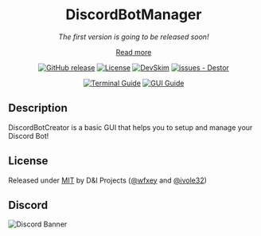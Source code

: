 <div align="center">
  
# DiscordBotManager

*The first version is going to be released soon!*

[Read more](../../wiki)

[![GitHub release](https://img.shields.io/github/release/wfxey/DiscordBotManager?include_prereleases=&sort=semver&color=blue)](https://github.com/wfxey/DiscordBotManager/releases/)
[![License](https://img.shields.io/badge/License-MIT-blue)](#license)
[![DevSkim](https://github.com/wfxey/DiscordBotManager/actions/workflows/devskim.yml/badge.svg?branch=main)](https://github.com/wfxey/DiscordBotManager/actions/workflows/devskim.yml)
[![issues - Destor](https://img.shields.io/github/issues/wfxey/DiscordBotManager)](https://github.com/wfxey/DiscordBotManager/issues)

[![Terminal Guide](https://img.shields.io/badge/Terminal%20Guide-8A2BE2)](https://github.com/D-I-Projects/DiscordBotManager/wiki/Guide#terminal-guide)
[![GUI Guide](https://img.shields.io/badge/GUI%20Guide-FFFF00)](https://github.com/D-I-Projects/DiscordBotManager/wiki/Guide#gui-guide)

</div>


## Description 
DiscordBotCreator is a basic GUI that helps you to setup and manage your Discord Bot!

## License

Released under [MIT](/LICENSE) by D&I Projects ([@wfxey](https://github.com/wfxey) and [@ivole32](https://github.com/ivole32))

## Discord
![Discord Banner](https://discord.com/api/guilds/1230908371490570314/widget.png?style=banner2)

